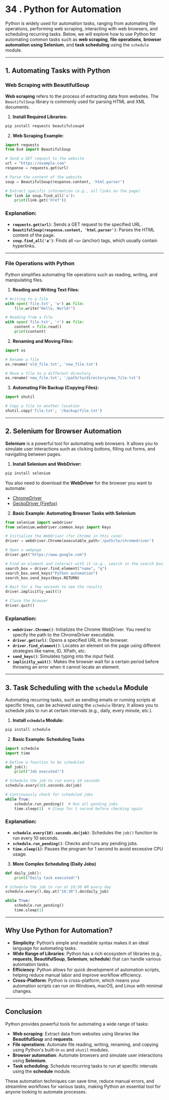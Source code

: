# 34 . **Python for Automation**

Python is widely used for automation tasks, ranging from automating file operations, performing web scraping, interacting with web browsers, and scheduling recurring tasks. Below, we will explore how to use Python for automating common tasks such as **web scraping**, **file operations**, **browser automation using Selenium**, and **task scheduling** using the `schedule` module.

---

## **1. Automating Tasks with Python**

### **Web Scraping with BeautifulSoup**

**Web scraping** refers to the process of extracting data from websites. The `BeautifulSoup` library is commonly used for parsing HTML and XML documents.

1. **Install Required Libraries:**

```bash
pip install requests beautifulsoup4
```

2. **Web Scraping Example:**

```python
import requests
from bs4 import BeautifulSoup

# Send a GET request to the website
url = "https://example.com"
response = requests.get(url)

# Parse the content of the website
soup = BeautifulSoup(response.content, 'html.parser')

# Extract specific information (e.g., all links on the page)
for link in soup.find_all('a'):
    print(link.get('href'))
```

### **Explanation:**

* **`requests.get(url)`**: Sends a GET request to the specified URL.
* **`BeautifulSoup(response.content, 'html.parser')`**: Parses the HTML content of the page.
* **`soup.find_all('a')`**: Finds all `<a>` (anchor) tags, which usually contain hyperlinks.

---

### **File Operations with Python**

Python simplifies automating file operations such as reading, writing, and manipulating files.

1. **Reading and Writing Text Files:**

```python
# Writing to a file
with open('file.txt', 'w') as file:
    file.write("Hello, World!")

# Reading from a file
with open('file.txt', 'r') as file:
    content = file.read()
    print(content)
```

2. **Renaming and Moving Files:**

```python
import os

# Rename a file
os.rename('old_file.txt', 'new_file.txt')

# Move a file to a different directory
os.rename('new_file.txt', '/path/to/directory/new_file.txt')
```

3. **Automating File Backup (Copying Files):**

```python
import shutil

# Copy a file to another location
shutil.copy('file.txt', '/backup/file.txt')
```

---

## **2. Selenium for Browser Automation**

**Selenium** is a powerful tool for automating web browsers. It allows you to simulate user interactions such as clicking buttons, filling out forms, and navigating between pages.

1. **Install Selenium and WebDriver:**

```bash
pip install selenium
```

You also need to download the **WebDriver** for the browser you want to automate:

* [ChromeDriver](https://sites.google.com/a/chromium.org/chromedriver/)
* [GeckoDriver (Firefox)](https://github.com/mozilla/geckodriver/releases)

2. **Basic Example: Automating Browser Tasks with Selenium**

```python
from selenium import webdriver
from selenium.webdriver.common.keys import Keys

# Initialize the WebDriver (for Chrome in this case)
driver = webdriver.Chrome(executable_path='/path/to/chromedriver')

# Open a webpage
driver.get("https://www.google.com")

# Find an element and interact with it (e.g., search in the search box)
search_box = driver.find_element("name", "q")
search_box.send_keys("Python automation")
search_box.send_keys(Keys.RETURN)

# Wait for a few seconds to see the results
driver.implicitly_wait(5)

# Close the browser
driver.quit()
```

### **Explanation:**

* **`webdriver.Chrome()`**: Initializes the Chrome WebDriver. You need to specify the path to the ChromeDriver executable.
* **`driver.get(url)`**: Opens a specified URL in the browser.
* **`driver.find_element()`**: Locates an element on the page using different strategies like name, ID, XPath, etc.
* **`send_keys()`**: Simulates typing into the input field.
* **`implicitly_wait()`**: Makes the browser wait for a certain period before throwing an error when it cannot locate an element.

---

## **3. Task Scheduling with the `schedule` Module**

Automating recurring tasks, such as sending emails or running scripts at specific times, can be achieved using the `schedule` library. It allows you to schedule jobs to run at certain intervals (e.g., daily, every minute, etc.).

1. **Install `schedule` Module:**

```bash
pip install schedule
```

2. **Basic Example: Scheduling Tasks**

```python
import schedule
import time

# Define a function to be scheduled
def job():
    print("Job executed!")

# Schedule the job to run every 10 seconds
schedule.every(10).seconds.do(job)

# Continuously check for scheduled jobs
while True:
    schedule.run_pending()  # Run all pending jobs
    time.sleep(1)  # Sleep for 1 second before checking again
```

### **Explanation:**

* **`schedule.every(10).seconds.do(job)`**: Schedules the `job()` function to run every 10 seconds.
* **`schedule.run_pending()`**: Checks and runs any pending jobs.
* **`time.sleep(1)`**: Pauses the program for 1 second to avoid excessive CPU usage.

3. **More Complex Scheduling (Daily Jobs)**

```python
def daily_job():
    print("Daily task executed!")

# Schedule the job to run at 10:30 AM every day
schedule.every().day.at("10:30").do(daily_job)

while True:
    schedule.run_pending()
    time.sleep(1)
```

---

## **Why Use Python for Automation?**

* **Simplicity**: Python’s simple and readable syntax makes it an ideal language for automating tasks.
* **Wide Range of Libraries**: Python has a rich ecosystem of libraries (e.g., **requests**, **BeautifulSoup**, **Selenium**, **schedule**) that can handle various automation tasks.
* **Efficiency**: Python allows for quick development of automation scripts, helping reduce manual labor and improve workflow efficiency.
* **Cross-Platform**: Python is cross-platform, which means your automation scripts can run on Windows, macOS, and Linux with minimal changes.

---

## **Conclusion**

Python provides powerful tools for automating a wide range of tasks:

* **Web scraping**: Extract data from websites using libraries like **BeautifulSoup** and **requests**.
* **File operations**: Automate file reading, writing, renaming, and copying using Python's built-in `os` and `shutil` modules.
* **Browser automation**: Automate browsers and simulate user interactions using **Selenium**.
* **Task scheduling**: Schedule recurring tasks to run at specific intervals using the **schedule** module.

These automation techniques can save time, reduce manual errors, and streamline workflows for various tasks, making Python an essential tool for anyone looking to automate processes.
